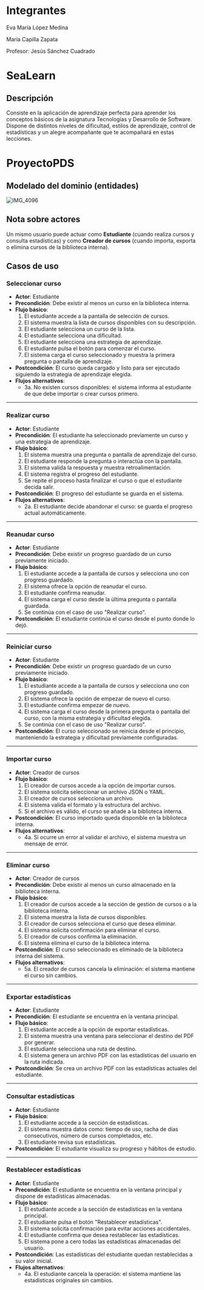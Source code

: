 # Integrantes

Eva María López Medina

María Capilla Zapata

Profesor: Jesús Sánchez Cuadrado

# SeaLearn

## Descripción

Consiste en la aplicación de aprendizaje perfecta para aprender los conceptos básicos de la asignatura Tecnologías y Desarrollo de Software. Dispone de distintos niveles de dificultad, estilos de aprendizaje, control de estadísticas y un alegre acompañante que te acompañará en estas lecciones.

# ProyectoPDS

## Modelado del dominio (entidades)

![IMG_4096](https://github.com/user-attachments/assets/77f74fa6-6172-443d-bfa5-78d592bbe27c)

## Nota sobre actores

Un mismo usuario puede actuar como **Estudiante** (cuando realiza cursos y consulta estadísticas) y como **Creador de cursos** (cuando importa, exporta o elimina cursos de la biblioteca interna).

## Casos de uso

### Seleccionar curso

- **Actor**: Estudiante
- **Precondición**: Debe existir al menos un curso en la biblioteca interna.
- **Flujo básico**:
  1. El estudiante accede a la pantalla de selección de cursos.
  2. El sistema muestra la lista de cursos disponibles con su descripción.
  3. El estudiante selecciona un curso de la lista.
  4. El estudiante selecciona una dificultad.
  5. El estudiante selecciona una estrategia de aprendizaje.
  6. El estudiante pulsa el botón para comenzar el curso.
  7. El sistema carga el curso seleccionado y muestra la primera pregunta o pantalla de aprendizaje.
- **Postcondición**: El curso queda cargado y listo para ser ejecutado siguiendo la estrategia de aprendizaje elegida.
- **Flujos alternativos**:
  - 3a. No existen cursos disponibles: el sistema informa al estudiante de que debe importar o crear cursos primero.

---

### Realizar curso

- **Actor**: Estudiante
- **Precondición**: El estudiante ha seleccionado previamente un curso y una estrategia de aprendizaje.
- **Flujo básico**:
  1. El sistema muestra una pregunta o pantalla de aprendizaje del curso.
  2. El estudiante responde la pregunta o interactúa con la pantalla.
  3. El sistema valida la respuesta y muestra retroalimentación.
  4. El sistema registra el progreso del estudiante.
  5. Se repite el proceso hasta finalizar el curso o que el estudiante decida salir.
- **Postcondición**: El progreso del estudiante se guarda en el sistema.
- **Flujos alternativos**:
  - 2a. El estudiante decide abandonar el curso: se guarda el progreso actual automáticamente.

---

### Reanudar curso

- **Actor**: Estudiante
- **Precondición**: Debe existir un progreso guardado de un curso previamente iniciado.
- **Flujo básico**:
  1. El estudiante accede a la pantalla de cursos y selecciona uno con progreso guardado.
  2. El sistema ofrece la opción de reanudar el curso.
  3. El estudiante confirma reanudar.
  4. El sistema carga el curso desde la última pregunta o pantalla guardada.
  5. Se continúa con el caso de uso "Realizar curso".
- **Postcondición**: El estudiante continúa el curso desde el punto donde lo dejó.

---

### Reiniciar curso

- **Actor**: Estudiante
- **Precondición**: Debe existir un progreso guardado de un curso previamente iniciado.
- **Flujo básico**:
  1. El estudiante accede a la pantalla de cursos y selecciona uno con progreso guardado.
  2. El sistema ofrece la opción de empezar de nuevo el curso.
  3. El estudiante confirma empezar de nuevo.
  4. El sistema carga el curso desde la primera pregunta o pantalla del curso, con la misma estrategia y dificultad elegida.
  5. Se continúa con el caso de uso "Realizar curso".
- **Postcondición**: El curso seleccionado se reinicia desde el principio, manteniendo la estrategia y dificultad previamente configuradas.

---

### Importar curso

- **Actor**: Creador de cursos
- **Flujo básico**:
  1. El creador de cursos accede a la opción de importar cursos.
  2. El sistema solicita seleccionar un archivo JSON o YAML.
  3. El creador de cursos selecciona un archivo.
  4. El sistema valida el formato y la estructura del archivo.
  5. Si el archivo es válido, el curso se añade a la biblioteca interna.
- **Postcondición**: El curso importado queda disponible en la biblioteca interna.
- **Flujos alternativos**:
  - 4a. Si ocurre un error al validar el archivo, el sistema muestra un mensaje de error.

---

### Eliminar curso

- **Actor**: Creador de cursos
- **Precondición**: Debe existir al menos un curso almacenado en la biblioteca interna.
- **Flujo básico**:
  1. El creador de cursos accede a la sección de gestión de cursos o a la biblioteca interna.
  2. El sistema muestra la lista de cursos disponibles.
  3. El creador de cursos selecciona el curso que desea eliminar.
  4. El sistema solicita confirmación para eliminar el curso.
  5. El creador de cursos confirma la eliminación.
  6. El sistema elimina el curso de la biblioteca interna.
- **Postcondición**: El curso seleccionado es eliminado de la biblioteca interna del sistema.
- **Flujos alternativos**:
  - 5a. El creador de cursos cancela la eliminación: el sistema mantiene el curso sin cambios.

---

### Exportar estadísticas

- **Actor**: Estudiante
- **Precondición**: El estudiante se encuentra en la ventana principal.
- **Flujo básico**:
  1. El estudiante accede a la opción de exportar estadísticas.
  2. El sistema muestra una ventana para seleccionar el destino del PDF por generar.
  3. El estudiante selecciona una ruta de destino.
  4. El sistema genera un archivo PDF con las estadísticas del usuario en la ruta indicada.
- **Postcondición**: Se crea un archivo PDF con las estadísticas actuales del estudiante.

---

### Consultar estadísticas

- **Actor**: Estudiante
- **Flujo básico**:
  1. El estudiante accede a la sección de estadísticas.
  2. El sistema muestra datos como: tiempo de uso, racha de días consecutivos, número de cursos completados, etc.
  3. El estudiante revisa sus estadísticas.
- **Postcondición**: El estudiante visualiza su progreso y hábitos de estudio.

---

### Restablecer estadísticas

- **Actor**: Estudiante
- **Precondición**: El estudiante se encuentra en la ventana principal y dispone de estadísticas almacenadas.
- **Flujo básico**:
  1. El estudiante accede a la sección de estadísticas en la ventana principal.
  2. El estudiante pulsa el botón "Restablecer estadísticas".
  3. El sistema solicita confirmación para evitar acciones accidentales.
  4. El estudiante confirma que desea restablecer las estadísticas.
  5. El sistema pone a cero todas las estadísticas almacenadas del usuario.
- **Postcondición**: Las estadísticas del estudiante quedan restablecidas a su valor inicial.
- **Flujos alternativos**:
  - 4a. El estudiante cancela la operación: el sistema mantiene las estadísticas originales sin cambios.
